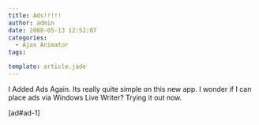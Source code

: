 ```yaml
---
title: Ads!!!!!
author: admin
date: 2008-05-13 12:52:07
categories:
  - Ajax Animator
tags: 

template: article.jade
---
```


I Added Ads Again. Its really quite simple on this new app. I wonder if I can place ads via Windows Live Writer? Trying it out now.
<!--more-->

[ad#ad-1]
